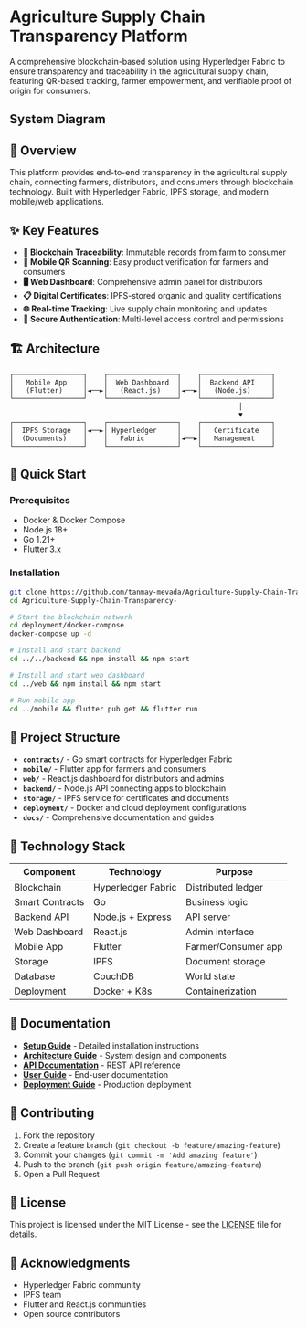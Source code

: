 # Agriculture Supply Chain Transparency Platform

A comprehensive blockchain-based solution using Hyperledger Fabric to ensure transparency and traceability in the agricultural supply chain, featuring QR-based tracking, farmer empowerment, and verifiable proof of origin for consumers.

## System Diagram


## 🌾 Overview

This platform provides end-to-end transparency in the agricultural supply chain, connecting farmers, distributors, and consumers through blockchain technology. Built with Hyperledger Fabric, IPFS storage, and modern mobile/web applications.

## ✨ Key Features

- **🔗 Blockchain Traceability**: Immutable records from farm to consumer
- **📱 Mobile QR Scanning**: Easy product verification for farmers and consumers  
- **🖥️ Web Dashboard**: Comprehensive admin panel for distributors
- **📋 Digital Certificates**: IPFS-stored organic and quality certifications
- **🌐 Real-time Tracking**: Live supply chain monitoring and updates
- **🔐 Secure Authentication**: Multi-level access control and permissions

## 🏗️ Architecture

```
┌─────────────────┐    ┌─────────────────┐    ┌─────────────────┐
│   Mobile App    │    │  Web Dashboard  │    │  Backend API    │
│   (Flutter)     │◄──►│   (React.js)    │◄──►│   (Node.js)     │
└─────────────────┘    └─────────────────┘    └─────────────────┘
                                                        │
                                                        ▼
┌─────────────────┐    ┌─────────────────┐    ┌─────────────────┐
│  IPFS Storage   │◄──►│ Hyperledger     │    │   Certificate   │
│  (Documents)    │    │   Fabric        │◄──►│   Management    │
└─────────────────┘    └─────────────────┘    └─────────────────┘
```

## 🚀 Quick Start

### Prerequisites
- Docker & Docker Compose
- Node.js 18+
- Go 1.21+
- Flutter 3.x

### Installation
```bash
git clone https://github.com/tanmay-mevada/Agriculture-Supply-Chain-Transparency-.git
cd Agriculture-Supply-Chain-Transparency-

# Start the blockchain network
cd deployment/docker-compose
docker-compose up -d

# Install and start backend
cd ../../backend && npm install && npm start

# Install and start web dashboard  
cd ../web && npm install && npm start

# Run mobile app
cd ../mobile && flutter pub get && flutter run
```

## 📁 Project Structure

- **`contracts/`** - Go smart contracts for Hyperledger Fabric
- **`mobile/`** - Flutter app for farmers and consumers
- **`web/`** - React.js dashboard for distributors and admins  
- **`backend/`** - Node.js API connecting apps to blockchain
- **`storage/`** - IPFS service for certificates and documents
- **`deployment/`** - Docker and cloud deployment configurations
- **`docs/`** - Comprehensive documentation and guides

## 🔧 Technology Stack

| Component | Technology | Purpose |
|-----------|------------|---------|
| Blockchain | Hyperledger Fabric | Distributed ledger |
| Smart Contracts | Go | Business logic |
| Backend API | Node.js + Express | API server |
| Web Dashboard | React.js | Admin interface |
| Mobile App | Flutter | Farmer/Consumer app |
| Storage | IPFS | Document storage |
| Database | CouchDB | World state |
| Deployment | Docker + K8s | Containerization |

## 📖 Documentation

- **[Setup Guide](docs/setup/SETUP.md)** - Detailed installation instructions
- **[Architecture Guide](docs/architecture/README.md)** - System design and components
- **[API Documentation](docs/api/README.md)** - REST API reference
- **[User Guide](docs/guides/README.md)** - End-user documentation
- **[Deployment Guide](docs/deployment/README.md)** - Production deployment

## 🤝 Contributing

1. Fork the repository
2. Create a feature branch (`git checkout -b feature/amazing-feature`)
3. Commit your changes (`git commit -m 'Add amazing feature'`)
4. Push to the branch (`git push origin feature/amazing-feature`)
5. Open a Pull Request

## 📄 License

This project is licensed under the MIT License - see the [LICENSE](LICENSE) file for details.

## 🙏 Acknowledgments

- Hyperledger Fabric community
- IPFS team  
- Flutter and React.js communities
- Open source contributors
